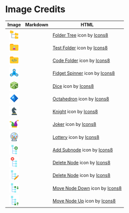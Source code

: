 # Image Credits

| Image | Markdown | HTML |
| :---: | -------- | ---- |
| ![](./icons8-folder-tree-32.png) |   | <a target="_blank" href="https://icons8.com/icon/30249/folder-tree">Folder Tree</a> icon by <a target="_blank" href="https://icons8.com">Icons8</a> |
| ![](./icons8-test-folder-32.png) |  | <a target="_blank" href="https://icons8.com/icon/eLC3Jkub4Npn/test-folder">Test Folder</a> icon by <a target="_blank" href="https://icons8.com">Icons8</a> |
| ![](./icons8-code-folder-32.png) |  | <a target="_blank" href="https://icons8.com/icon/ngHiYhGcIxp2/code-folder">Code Folder</a> icon by <a target="_blank" href="https://icons8.com">Icons8</a> |
| ![](./icons8-fidget-spinner-32.png) |  | <a target="_blank" href="https://icons8.com/icon/WDrKD-3j9C3I/fidget-spinner">Fidget Spinner</a> icon by <a target="_blank" href="https://icons8.com">Icons8</a> |
| ![](./icons8-dice-32.png) |  | <a target="_blank" href="https://icons8.com/icon/16426/dice">Dice</a> icon by <a target="_blank" href="https://icons8.com">Icons8</a> |
| ![](./icons8-octahedron-32.png) |  | <a target="_blank" href="https://icons8.com/icon/16458/octahedron">Octahedron</a> icon by <a target="_blank" href="https://icons8.com">Icons8</a> |
| ![](./icons8-knight-32.png) |  | <a target="_blank" href="https://icons8.com/icon/16450/knight">Knight</a> icon by <a target="_blank" href="https://icons8.com">Icons8</a> |
| ![](./icons8-joker-32.png) |  | <a target="_blank" href="https://icons8.com/icon/16438/joker">Joker</a> icon by <a target="_blank" href="https://icons8.com">Icons8</a> |
| ![](./icons8-lottery-32.png) |  | <a target="_blank" href="https://icons8.com/icon/hZzASaMGq4rD/lottery">Lottery</a> icon by <a target="_blank" href="https://icons8.com">Icons8</a> |
| ![](./icons8-add-subnode-32.png) |  | <a target="_blank" href="https://icons8.com/icon/37087/add-subnode">Add Subnode</a> icon by <a target="_blank" href="https://icons8.com">Icons8</a> |
| ![](./icons8-delete-node-32.png) |  | <a target="_blank" href="https://icons8.com/icon/37088/delete-node">Delete Node</a> icon by <a target="_blank" href="https://icons8.com">Icons8</a> |
| ![](./icons8-edit-node-32.png) |  | <a target="_blank" href="https://icons8.com/icon/37088/delete-node">Delete Node</a> icon by <a target="_blank" href="https://icons8.com">Icons8</a> |
| ![](./icons8-move-node-down-32.png) |  | <a target="_blank" href="https://icons8.com/icon/37085/move-node-down">Move Node Down</a> icon by <a target="_blank" href="https://icons8.com">Icons8</a> |
| ![](./icons8-move-node-up-32.png) |  | <a target="_blank" href="https://icons8.com/icon/37086/move-node-up">Move Node Up</a> icon by <a target="_blank" href="https://icons8.com">Icons8</a> |
